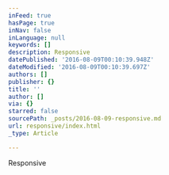 ```yaml
---
inFeed: true
hasPage: true
inNav: false
inLanguage: null
keywords: []
description: Responsive
datePublished: '2016-08-09T00:10:39.948Z'
dateModified: '2016-08-09T00:10:39.697Z'
authors: []
publisher: {}
title: ''
author: []
via: {}
starred: false
sourcePath: _posts/2016-08-09-responsive.md
url: responsive/index.html
_type: Article

---
```

Responsive